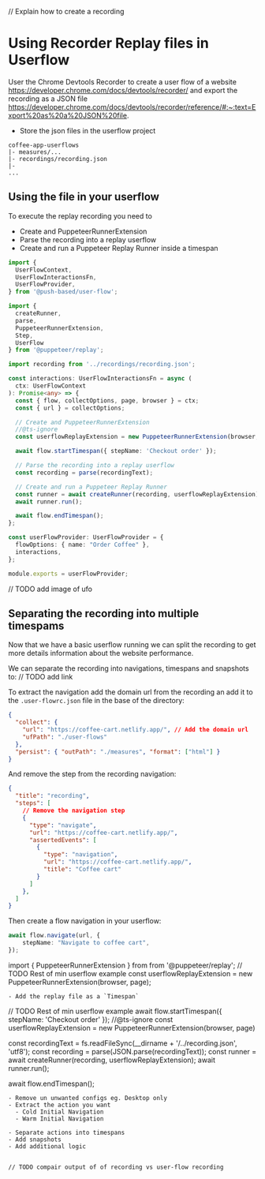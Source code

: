 // Explain how to create a recording

# Using Recorder Replay files in Userflow

User the Chrome Devtools Recorder to create a user flow of a website
https://developer.chrome.com/docs/devtools/recorder/
and export the recording as a JSON file
https://developer.chrome.com/docs/devtools/recorder/reference/#:~:text=Export%20as%20a%20JSON%20file.

- Store the json files in the userflow project

```
coffee-app-userflows
|- measures/...
|- recordings/recording.json
|- 
... 
```

## Using the file in your userflow
To execute the replay recording you need to
- Create and PuppeteerRunnerExtension
- Parse the recording into a replay userflow
- Create and run a Puppeteer Replay Runner inside a timespan

```ts
import {
  UserFlowContext,
  UserFlowInteractionsFn,
  UserFlowProvider,
} from '@push-based/user-flow';

import { 
  createRunner, 
  parse, 
  PuppeteerRunnerExtension, 
  Step, 
  UserFlow 
} from '@puppeteer/replay';

import recording from '../recordings/recording.json';

const interactions: UserFlowInteractionsFn = async (
  ctx: UserFlowContext
): Promise<any> => {
  const { flow, collectOptions, page, browser } = ctx;
  const { url } = collectOptions;

  // Create and PuppeteerRunnerExtension
  //@ts-ignore
  const userflowReplayExtension = new PuppeteerRunnerExtension(browser, page);

  await flow.startTimespan({ stepName: 'Checkout order' });

  // Parse the recording into a replay userflow
  const recording = parse(recordingText);

  // Create and run a Puppeteer Replay Runner
  const runner = await createRunner(recording, userflowReplayExtension);
  await runner.run();

  await flow.endTimespan();
};

const userFlowProvider: UserFlowProvider = {
  flowOptions: { name: "Order Coffee" },
  interactions,
};

module.exports = userFlowProvider;
```
// TODO add image of ufo 

## Separating the recording into multiple timespams
Now that we have a basic userflow running we can split the recording to get more details information about the website performance. 

We can separate the recording into navigations, timespans and snapshots to: 
// TODO add link

To extract the navigation add the domain url from the recording an add it to the `.user-flowrc.json` file in the base of the directory: 

```json
{
  "collect": {
    "url": "https://coffee-cart.netlify.app/", // Add the domain url
    "ufPath": "./user-flows"
  },
  "persist": { "outPath": "./measures", "format": ["html"] }
} 
```
And remove the step from the recording navigation:
```json
{
  "title": "recording",
  "steps": [
    // Remove the navigation step
    {
      "type": "navigate",
      "url": "https://coffee-cart.netlify.app/",
      "assertedEvents": [
        {
          "type": "navigation",
          "url": "https://coffee-cart.netlify.app/",
          "title": "Coffee cart"
        }
      ]
    },
  ]
}
```

Then create a flow navigation in your userflow:

```ts
await flow.navigate(url, {
    stepName: "Navigate to coffee cart",
});
```


import { PuppeteerRunnerExtension } from from '@puppeteer/replay';
// TODO Rest of min userflow example 
const userflowReplayExtension = new PuppeteerRunnerExtension(browser, page);
``` 
- Add the replay file as a `Timespan` 

```
// TODO Rest of min userflow example 
await flow.startTimespan({ stepName: 'Checkout order' });
//@ts-ignore
const userflowReplayExtension = new PuppeteerRunnerExtension(browser, page)

const recordingText = fs.readFileSync(__dirname + '/../recording.json', 'utf8');
const recording = parse(JSON.parse(recordingText));
const runner = await createRunner(recording, userflowReplayExtension);
await runner.run();

await flow.endTimespan();
```
- Remove un unwanted configs eg. Desktop only
- Extract the action you want 
  - Cold Initial Navigation
  - Warm Initial Navigation

- Separate actions into timespans
- Add snapshots
- Add additional logic


// TODO compair output of of recording vs user-flow recording
